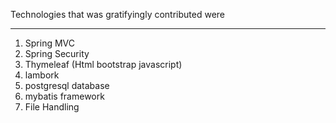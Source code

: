 Technologies that was gratifyingly contributed were 

-------------------------
1. Spring MVC
2. Spring Security
3. Thymeleaf (Html bootstrap javascript)
4. lambork
5. postgresql database
6. mybatis framework
7. File Handling
   
